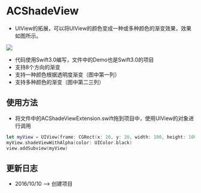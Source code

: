 # ACShadeView

* UIView的拓展，可以将UIView的颜色变成一种或多种颜色的渐变效果，效果如图所示。

![](http://7xte1z.com1.z0.glb.clouddn.com/ACShadeView.png)

* 代码使用Swift3.0编写，文件中的Demo也是Swift3.0的项目
* 支持8个方向的渐变
* 支持一种颜色根据透明度渐变（图中第一列）
* 支持多种颜色的渐变（图中第二三列）

## 使用方法
* 将文件中的ACShadeViewExtension.swift拖到项目中，使用UIView的对象进行调用

```swift
let myView = UIView(frame: CGRect(x: 20, y: 20, width: 100, height: 100))
myView.shadeViewWithAlpha(color: UIColor.black)
view.addSubview(myView)
```

## 更新日志
* 2016/10/10 --> 创建项目